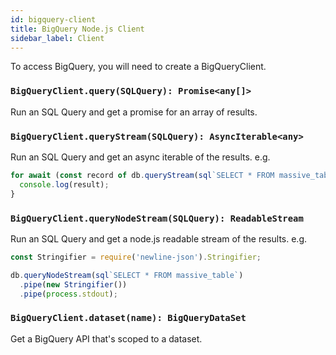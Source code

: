 ```yaml
---
id: bigquery-client
title: BigQuery Node.js Client
sidebar_label: Client
---
```


To access BigQuery, you will need to create a BigQueryClient.

### `BigQueryClient.query(SQLQuery): Promise<any[]>`

Run an SQL Query and get a promise for an array of results.

### `BigQueryClient.queryStream(SQLQuery): AsyncIterable<any>`

Run an SQL Query and get an async iterable of the results. e.g.

```js
for await (const record of db.queryStream(sql`SELECT * FROM massive_table`)) {
  console.log(result);
}
```

### `BigQueryClient.queryNodeStream(SQLQuery): ReadableStream`

Run an SQL Query and get a node.js readable stream of the results. e.g.

```js
const Stringifier = require('newline-json').Stringifier;

db.queryNodeStream(sql`SELECT * FROM massive_table`)
  .pipe(new Stringifier())
  .pipe(process.stdout);
```

### `BigQueryClient.dataset(name): BigQueryDataSet`

Get a BigQuery API that's scoped to a dataset.

